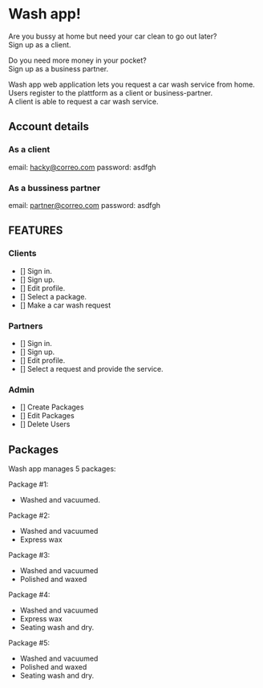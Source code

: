 # Wash app!

Are you bussy at home but need your car clean to go out later? \
Sign up as a client.

Do you need more money in your pocket? \
Sign up as a business partner.

Wash app web application lets you request a car wash service from home. \
Users register to the plattform as a client or business-partner. \
A client is able to request a car wash service.

## Account details
### As a client

email:    hacky@correo.com
password: asdfgh

### As a bussiness partner

email:    partner@correo.com
password: asdfgh

## FEATURES

### Clients

- [] Sign in.
- [] Sign up.
- [] Edit profile.
- [] Select a package.
- [] Make a car wash request

### Partners
- [] Sign in.
- [] Sign up.
- [] Edit profile.
- [] Select a request and provide the service.

### Admin
- [] Create Packages
- [] Edit Packages
- [] Delete Users

## Packages

Wash app manages 5 packages:

Package #1:
- Washed and vacuumed.

Package #2:
- Washed and vacuumed
- Express wax

Package #3:
- Washed and vacuumed
- Polished and waxed

Package #4:
- Washed and vacuumed
- Express wax
- Seating wash and dry.

Package #5:
- Washed and vacuumed
- Polished and waxed
- Seating wash and dry.
